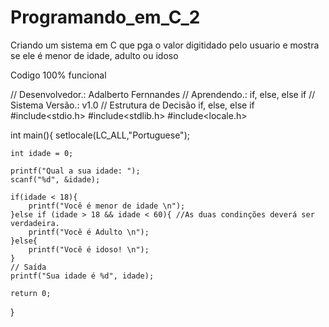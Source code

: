 # Programando_em_C_2
Criando um sistema em C que pga o valor digitidado pelo usuario e mostra se  ele é menor de idade, adulto  ou idoso

Codigo 100% funcional

// Desenvolvedor.: Adalberto Fernnandes
// Aprendendo.:  if, else, else if
// Sistema Versão.: v1.0
// Estrutura de Decisão if, else, else if
#include<stdio.h>
#include<stdlib.h>
#include<locale.h>

int main(){
	setlocale(LC_ALL,"Portuguese");
	
	int idade = 0;
	
	printf("Qual a sua idade: ");
	scanf("%d", &idade);
	
	if(idade < 18){
		printf("Você é menor de idade \n");
	}else if (idade > 18 && idade < 60){ //As duas condinções deverá ser verdadeira.
		printf("Você é Adulto \n");
	}else{
		printf("Você é idoso! \n");
	}
	// Saída
	printf("Sua idade é %d", idade);
		
	return 0;
}
